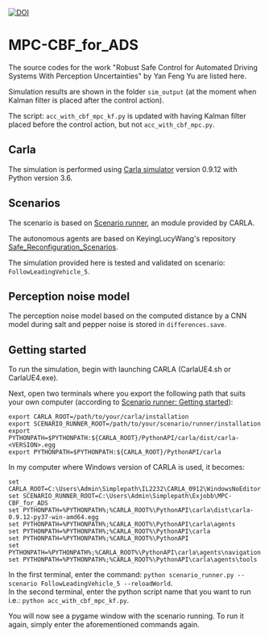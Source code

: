 [![DOI](https://zenodo.org/badge/505930246.svg)](https://zenodo.org/badge/latestdoi/505930246)
# MPC-CBF_for_ADS

The source codes for the work "Robust Safe Control for Automated Driving Systems With Perception Uncertainties" by Yan Feng Yu are listed here.

Simulation results are shown in the folder `sim_output` (at the moment when Kalman filter is placed after the control action). 

The script: `acc_with_cbf_mpc_kf.py` is updated with having Kalman filter placed before the control action, but not `acc_with_cbf_mpc.py`.

## Carla

The simulation is performed using [Carla simulator](https://github.com/carla-simulator/carla) version 0.9.12 with Python version 3.6.

## Scenarios

The scenario is based on [Scenario runner](https://github.com/carla-simulator/scenario_runner), an module provided by CARLA.

The autonomous agents are based on KeyingLucyWang's repository [Safe_Reconfiguration_Scenarios](https://github.com/KeyingLucyWang/Safe_Reconfiguration_Scenarios).

The simulation provided here is tested and validated on scenario: `FollowLeadingVehicle_5`.

## Perception noise model

The perception noise model based on the computed distance by a CNN model during salt and pepper noise is stored in `differences.save`.

## Getting started

To run the simulation, begin with launching CARLA (CarlaUE4.sh or CarlaUE4.exe).

Next, open two terminals where you export the following path that suits your own computer (according to [Scenario runner: Getting started](https://carla-scenariorunner.readthedocs.io/en/latest/getting_scenariorunner/)):
```
export CARLA_ROOT=/path/to/your/carla/installation
export SCENARIO_RUNNER_ROOT=/path/to/your/scenario/runner/installation
export PYTHONPATH=$PYTHONPATH:${CARLA_ROOT}/PythonAPI/carla/dist/carla-<VERSION>.egg
export PYTHONPATH=$PYTHONPATH:${CARLA_ROOT}/PythonAPI/carla
```
In my computer where Windows version of CARLA is used, it becomes:
```
set CARLA_ROOT=C:\Users\Admin\Simplepath\IL2232\CARLA_0912\WindowsNoEditor
set SCENARIO_RUNNER_ROOT=C:\Users\Admin\Simplepath\Exjobb\MPC-CBF_for_ADS
set PYTHONPATH=%PYTHONPATH%;%CARLA_ROOT%\PythonAPI\carla\dist\carla-0.9.12-py37-win-amd64.egg
set PYTHONPATH=%PYTHONPATH%;%CARLA_ROOT%\PythonAPI\carla\agents
set PYTHONPATH=%PYTHONPATH%;%CARLA_ROOT%\PythonAPI\carla
set PYTHONPATH=%PYTHONPATH%;%CARLA_ROOT%\PythonAPI
set PYTHONPATH=%PYTHONPATH%;%CARLA_ROOT%\PythonAPI\carla\agents\navigation
set PYTHONPATH=%PYTHONPATH%;%CARLA_ROOT%\PythonAPI\carla\agents\tools
```
In the first terminal, enter the command: `python scenario_runner.py --scenario FollowLeadingVehicle_5 --reloadWorld`.  
In the second terminal, enter the python script name that you want to run i.e.: `python acc_with_cbf_mpc_kf.py`.

You will now see a pygame window with the scenario running. To run it again, simply enter the aforementioned commands again. 


